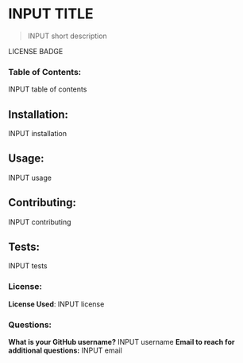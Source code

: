 # INPUT TITLE
> INPUT short description 

LICENSE BADGE

### Table of Contents:
 INPUT table of contents



## Installation:
 INPUT installation


## Usage:
 INPUT usage

## Contributing:
 INPUT contributing

## Tests:
 INPUT tests

### License:
**License Used**: INPUT license 

### Questions:
**What is your GitHub username?** INPUT username
**Email to reach for additional questions:** INPUT email
